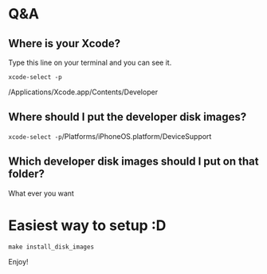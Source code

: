 # Q&A
## Where is your Xcode?
Type this line on your terminal and you can see it.

`xcode-select -p`

/Applications/Xcode.app/Contents/Developer

## Where should I put the developer disk images?

`xcode-select -p`/Platforms/iPhoneOS.platform/DeviceSupport

## Which developer disk images should I put on that folder?

What ever you want

# Easiest way to setup :D

`make install_disk_images`

Enjoy!
